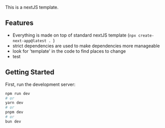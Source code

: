 This is a nextJS template. 

## Features

- Everything is made on top of standard nextJS template (`npx create-next-app@latest . `)
- strict dependencies are used to make dependencies more manageable
- look for 'template' in the code to find places to change
- test



## Getting Started

First, run the development server:

```bash
npm run dev
# or
yarn dev
# or
pnpm dev
# or
bun dev
```
